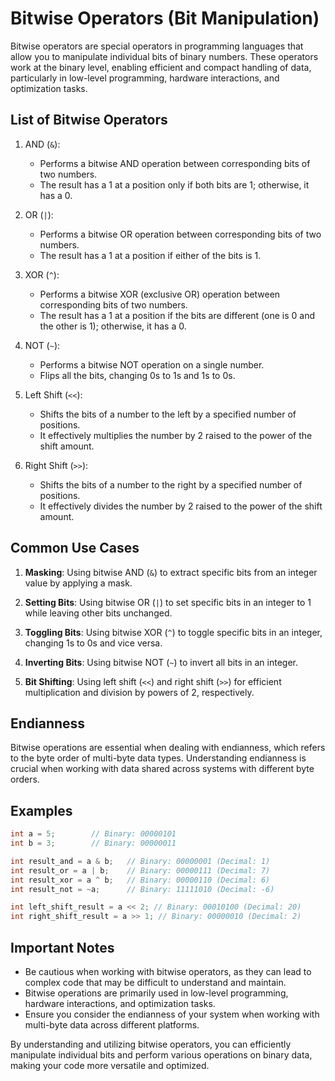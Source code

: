 # Bitwise Operators (Bit Manipulation)

Bitwise operators are special operators in programming languages that allow you to manipulate individual bits of binary numbers. These operators work at the binary level, enabling efficient and compact handling of data, particularly in low-level programming, hardware interactions, and optimization tasks.

## List of Bitwise Operators

1. AND (`&`):
   - Performs a bitwise AND operation between corresponding bits of two numbers.
   - The result has a 1 at a position only if both bits are 1; otherwise, it has a 0.

2. OR (`|`):
   - Performs a bitwise OR operation between corresponding bits of two numbers.
   - The result has a 1 at a position if either of the bits is 1.

3. XOR (`^`):
   - Performs a bitwise XOR (exclusive OR) operation between corresponding bits of two numbers.
   - The result has a 1 at a position if the bits are different (one is 0 and the other is 1); otherwise, it has a 0.

4. NOT (`~`):
   - Performs a bitwise NOT operation on a single number.
   - Flips all the bits, changing 0s to 1s and 1s to 0s.

5. Left Shift (`<<`):
   - Shifts the bits of a number to the left by a specified number of positions.
   - It effectively multiplies the number by 2 raised to the power of the shift amount.

6. Right Shift (`>>`):
   - Shifts the bits of a number to the right by a specified number of positions.
   - It effectively divides the number by 2 raised to the power of the shift amount.

## Common Use Cases

1. **Masking**: Using bitwise AND (`&`) to extract specific bits from an integer value by applying a mask.

2. **Setting Bits**: Using bitwise OR (`|`) to set specific bits in an integer to 1 while leaving other bits unchanged.

3. **Toggling Bits**: Using bitwise XOR (`^`) to toggle specific bits in an integer, changing 1s to 0s and vice versa.

4. **Inverting Bits**: Using bitwise NOT (`~`) to invert all bits in an integer.

5. **Bit Shifting**: Using left shift (`<<`) and right shift (`>>`) for efficient multiplication and division by powers of 2, respectively.

## Endianness

Bitwise operations are essential when dealing with endianness, which refers to the byte order of multi-byte data types. Understanding endianness is crucial when working with data shared across systems with different byte orders.

## Examples

```c
int a = 5;        // Binary: 00000101
int b = 3;        // Binary: 00000011

int result_and = a & b;   // Binary: 00000001 (Decimal: 1)
int result_or = a | b;    // Binary: 00000111 (Decimal: 7)
int result_xor = a ^ b;   // Binary: 00000110 (Decimal: 6)
int result_not = ~a;      // Binary: 11111010 (Decimal: -6)

int left_shift_result = a << 2; // Binary: 00010100 (Decimal: 20)
int right_shift_result = a >> 1; // Binary: 00000010 (Decimal: 2)
```

## Important Notes

- Be cautious when working with bitwise operators, as they can lead to complex code that may be difficult to understand and maintain.
- Bitwise operations are primarily used in low-level programming, hardware interactions, and optimization tasks.
- Ensure you consider the endianness of your system when working with multi-byte data across different platforms.

By understanding and utilizing bitwise operators, you can efficiently manipulate individual bits and perform various operations on binary data, making your code more versatile and optimized.
